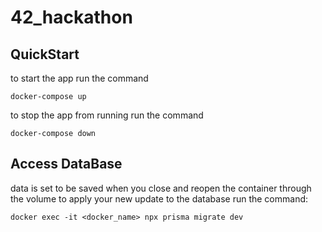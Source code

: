 # 42_hackathon

## QuickStart
to start the app run the command
```
docker-compose up
```
to stop the app from running run the command
```
docker-compose down
```
## Access DataBase
data is set to be saved when you close and reopen the container through the volume
to apply your new update to the database run the command:
```
docker exec -it <docker_name> npx prisma migrate dev
```
